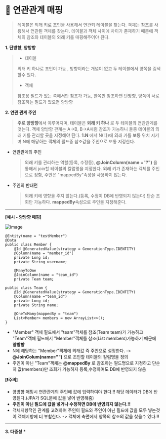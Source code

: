 📌 __**연관관계 매핑**__
======================
> 테이블은 외래 키로 조인을 사용해서 연관되 테이블을 찾는다. 객체는 참조를 사용해서 연관된 객체를 찾는다. 
> 테이블과 객체 사이에 차이가 존재하기 때문에 객체의 참조와 테이블의 외래 키를 매핑해주어야 된다.

**1. 단방향, 양방향**
  > - 테이블
  > 
  > 외래 키 하나로 조인이 가능 , 방향이라는 개념이 없고 두 테이블에서 양쪽을 검색할수 있다.
  > 
  > - 객체
  > 
  > 참조용 필드가 있는 쪽에서만 참조가 가능, 한쪽만 참조하면 단방향, 양쪽이 서로 참조하는 필드가 있으면 양방향
  
**2. 연관 관계 주인**
   > **주로 양방향**에서 이루어지며, 테이블은 **외래 키 하나** 로 두 테이블의 연관관계를 맺는다.
   > 객체 양방향 관계는 A->B, B->A처럼 참조가 가능하니 둘중 테이블의 외래 키를 관리할 곳을 지정해야 된다.
   > **1:N** 에서 N(다)에 외래 키를 보통 위치 시키며 N에 해당하는 객체의 필드중 참조값을 주인으로 보통 지정한다.
   
   * 연관관계의 주인
     > 외래 키를 관리하는 역할(등록, 수정등), **@JoinColumn(name ="?")** 을 통해서 join할 테이블의 칼럼명을 지정한다.
     > 외래 키가 존재하는 객체를 주인으로 정함, 주인은 "mappedBy"속성을 사용하지 않는다.

   * 주인의 반대편
     > 외래 키에 영향을 주지 않는다.(등록, 수정이 DB에 반영되지 않는다) 
     > 단순 조회만 가능하다. **mappedBy**속성으로 주인을 지정해준다.
----------------------------------------------
__[예시 - 양방향 매핑]__

![image](https://user-images.githubusercontent.com/96917871/178513956-9ee859ed-02dd-418e-8bb5-2a6ac2f8f397.png)
```
@Entity(name = "testMember")
@Data
public class Member {
    @Id @GeneratedValue(strategy = GenerationType.IDENTITY)
    @Column(name = "member_id")
    private Long id;
    private String username;

    @ManyToOne
    @JoinColumn(name = "team_id")
    private Team team;

public class Team {
    @Id @GeneratedValue(strategy = GenerationType.IDENTITY)
    @Column(name ="team_id")
    private Long id;
    private String name;

    @OneToMany(mappedBy = "team")
    List<Member> members = new ArrayList<>();
}
```   
- "Member" 객체 필드에서 "team"객체를 참조(Team team)가 가능하고 "Team"객체 필드에서 "Member"객체를 참조(List<Member> members)가능하기 때문에 **양방향**
- N에 해당하는 "Member"객체에 외래값 즉 주인으로 설정한다. -> **@JoinColum(name="")** 으로 조인할 테이블의 칼럼명을 정의
- 주인이 아닌 "Team"객체는 **@mappedBy** 로 참조하는 필드명으로 지정하고 단순히 값(members)만 조회가 가능하지 등록,수정하여도 DB에 반영되지 않음  

    
**[❗주의]**
- 양방향 매핑시 연관관계의 주인에 값에 입력하여야 한다.!! 해당 데이터가 DB에 반영된다.(JPA가 SQL문에 값을 넣어 반영해줌)
- **주인이 아닌 필드에 값을 넣거나 수정하면 DB에 반영되지 않는다.!!**
- 객체지향적인 관계를 고려하여 주인이 필드와 주인이 아닌 필드에 값을 모두 넣는것이 객체지향에 더 부합한다. -> 객체에 측면에서 양쪽의 참조의 값을 찾을수 있다.!! 
  
-------------------------------------------------- 
  
**3. 다중성**
   *





